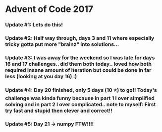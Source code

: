 # Advent of Code 2017

### Update #1: Lets do this!
### Update #2: Half way through, days 3 and 11 where especially tricky gotta put more "brainz" into solutions...
### Update #3: I was away for the weekend so I was late for days 16 and 17 challenges.. did them both today.. loved how both required insane amount of iteration but could be done in far less (looking at you day 16) :)
### Update #4: Day 20 finished, only 5 days (10 :star:) to go!! Today's challenge was kinda funny because in part 1 I over simplified solving and in part 2 I over complicated.. note to myself: First try fast and stupid then clever and correct!!
### Update #5: Day 21 -> numpy FTW!!!!